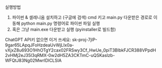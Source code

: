 실행방법

1. 파이썬 & 셀레니움 설치하고 (구글에 검색)
   cmd 키고 main.py 다운받은 경로로 이동해 python main.py 명령어로 파이썬 파일 실행
2. 혹은 그냥 main.exe 다운받고 실행 (pyinstaller로 빌드함)

ChatGPT API키 없으면 이거 쓰세요:
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
